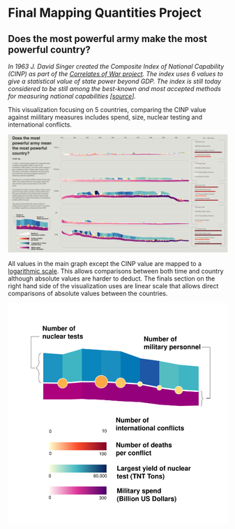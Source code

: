 # Final Mapping Quantities Project
## Does the most powerful army make the most powerful country?
*In 1963 J. David Singer created the Composite Index of National Capability (CINP) as part of the [Correlates of War project](http://www.correlatesofwar.org). The index uses 6 values to give a statistical value of state power beyond GDP. The index is still today considered to be still among the best-known and most accepted methods for measuring national capabilities [[source](https://web.archive.org/web/20110626235023/http://www.giga-hamburg.de/english/content/rpn/strategy/pdf/power_index.pdf)].*

This visualization focusing on 5 countries, comparing the CINP value against miilitary measures includes spend, size, nuclear testing and international conflicts.

![](./Concept-3-Screenshot.png)  

All values in the main graph except the CINP value are mapped to a [logarithmic scale](https://en.wikipedia.org/wiki/Logarithmic_scale). This allows comparisons between both time and country although absolute values are harder to deduct. The finals section on the right hand side of the visualization uses are linear scale that allows direct comparisons of absolute values between the countries.  

![](./quantities-key.svg)
